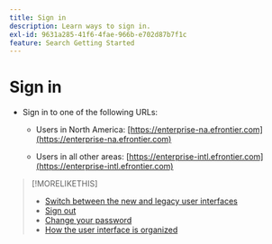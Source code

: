 ```yaml
---
title: Sign in
description: Learn ways to sign in.
exl-id: 9631a285-41f6-4fae-966b-e702d87b7f1c
feature: Search Getting Started
---
```

# Sign in

<!-- update with new info -->

<!--

You can sign in to Search, Social, & Commerce directly or from within Adobe Experience Cloud.

## Sign in directly

 -->

* Sign in to one of the following URLs:

  * Users in North America: [https://enterprise-na.efrontier.com](https://enterprise-na.efrontier.com)
  
  * Users in all other areas: [https://enterprise-intl.efrontier.com](https://enterprise-intl.efrontier.com)

<!--

## Sign in from Adobe Experience Cloud

>[!NOTE]
>
>Your company must be provisioned in Adobe Experience Cloud, and you must have [linked your Experience Cloud account to a Search, Social, & Commerce account](https://experiencecloud.adobe.com/resources/help/en_US/mcloud/organizations.html).

1. [Sign in to Adobe Experience Cloud](https://experienceleague.adobe.com/docs/core-services/interface/experience-cloud.html#signin).

1. In the top menu, select ![Solution selector](/help/search-social-commerce/assets/menu-icon.png "Solution selector").

1. In the submenu, select **[!UICONTROL Advertising Cloud]**.

-->

>[!MORELIKETHIS]
>
>* [Switch between the new and legacy user interfaces](ui-switch.md)
>* [Sign out](sign-out.md)
>* [Change your password](/help/search-social-commerce/tools/password-change.md)
>* [How the user interface is organized](user-interface.md)

